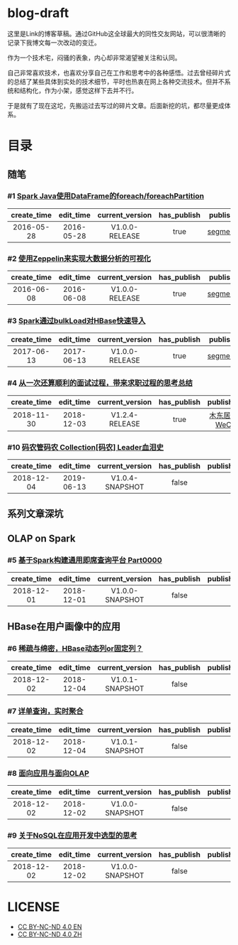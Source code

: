 # blog-draft

这里是Link的博客草稿。通过GitHub这全球最大的同性交友网站，可以很清晰的记录下我博文每一次改动的变迁。

作为一个技术宅，闷骚的表象，内心却非常渴望被关注和认同。

自己非常喜欢技术，也喜欢分享自己在工作和思考中的各种感悟。过去曾经碎片式的总结了某些具体到实处的技术细节，平时也热衷在网上各种交流技术。但并不系统和结构化，作为小架，感觉这样下去并不行。

于是就有了现在这坨，先搬运过去写过的碎片文章。后面新挖的坑，都尽量更成体系。

# 目录

## 随笔

### #1 [Spark Java使用DataFrame的foreach/foreachPartition](blogs/spark-foreach-partition-in-java.md)

| create_time | edit_time | current_version | has_publish | publish_urls |
|:-----:|:-----:|:-----:|:-----:|:-----:|
|2016-05-28|2016-05-28|V1.0.0-RELEASE|true|[segmentFault](https://segmentfault.com/a/1190000005365244)|

### #2 [使用Zeppelin来实现大数据分析的可视化](blogs/hello-zeppelin.md)

| create_time | edit_time | current_version | has_publish | publish_urls |
|:-----:|:-----:|:-----:|:-----:|:-----:|
|2016-06-08|2016-06-08|V1.0.0-RELEASE|true|[segmentFault](https://segmentfault.com/a/1190000005673104)|

### #3 [Spark通过bulkLoad对HBase快速导入](blogs/spark-hbase-bulkload.md)

| create_time | edit_time | current_version | has_publish | publish_urls |
|:-----:|:-----:|:-----:|:-----:|:-----:|
|2017-06-13|2017-06-13|V1.0.0-RELEASE|true|[segmentFault](https://segmentfault.com/a/1190000009762041)|

### #4 [从一次还算顺利的面试过程，带来求职过程的思考总结](blogs/my-happy-career.md)

| create_time | edit_time | current_version | has_publish | publish_urls |
|:-----:|:-----:|:-----:|:-----:|:-----:|
|2018-11-30|2018-12-03|V1.2.4-RELEASE|true|[木东居士 on WeChat](https://mp.weixin.qq.com/s/G-QYwuX6qnX8zRFFKIYq6A)|

### #10 [码农管码农 Collection[码农] Leader血泪史](blogs/history-of-a-tech-leader.md)

| create_time | edit_time | current_version | has_publish | publish_urls |
|:-----:|:-----:|:-----:|:-----:|:-----:|
|2018-12-04|2019-06-13|V1.0.4-SNAPSHOT|false||

## 系列文章深坑

## OLAP on Spark

### #5 [基于Spark构建通用即席查询平台 Part0000](blogs/very-exciting-spark-query-platform-part0000.md)

| create_time | edit_time | current_version | has_publish | publish_urls |
|:-----:|:-----:|:-----:|:-----:|:-----:|
|2018-12-01|2018-12-01|V1.0.0-SNAPSHOT|false||


## HBase在用户画像中的应用

### #6 [稀疏与绵密，HBase动态列or固定列？](blogs/how-to-design-hbase-struct.md)

| create_time | edit_time | current_version | has_publish | publish_urls |
|:-----:|:-----:|:-----:|:-----:|:-----:|
|2018-12-02|2018-12-04|V1.0.1-SNAPSHOT|false||

### #7 [详单查询，实时聚合](blogs/real_time-query-and-aggregation.md)

| create_time | edit_time | current_version | has_publish | publish_urls |
|:-----:|:-----:|:-----:|:-----:|:-----:|
|2018-12-02|2018-12-04|V1.0.1-SNAPSHOT|false||

### #8 [面向应用与面向OLAP](blogs/portrait-application-and-olap.md)

| create_time | edit_time | current_version | has_publish | publish_urls |
|:-----:|:-----:|:-----:|:-----:|:-----:|
|2018-12-02|2018-12-02|V1.0.0-SNAPSHOT|false||

### #9 [关于NoSQL在应用开发中选型的思考](blogs/nosql-in-application.md)

| create_time | edit_time | current_version | has_publish | publish_urls |
|:-----:|:-----:|:-----:|:-----:|:-----:|
|2018-12-02|2018-12-02|V1.0.0-SNAPSHOT|false||


# LICENSE
- [CC BY-NC-ND 4.0 EN](./LICENSE_EN.md)
- [CC BY-NC-ND 4.0 ZH](./LICENSE_ZH.md)
